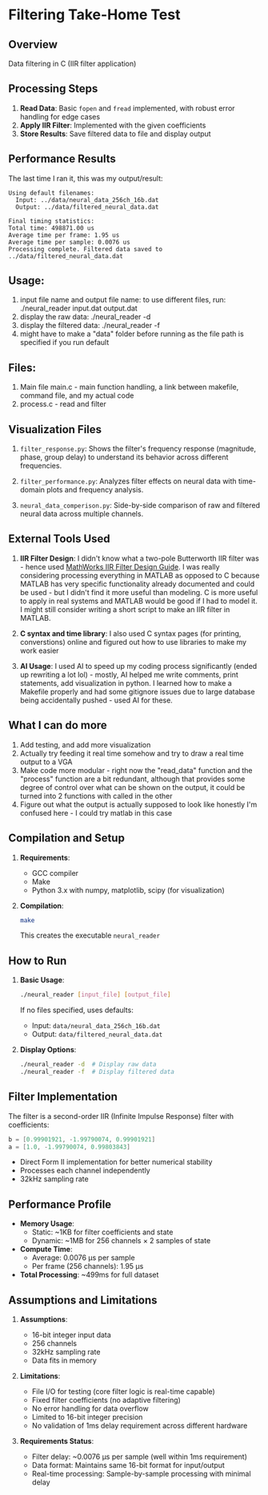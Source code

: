 # Filtering Take-Home Test

## Overview
Data filtering in C (IIR filter application)

## Processing Steps
1. **Read Data**: Basic `fopen` and `fread` implemented, with robust error handling for edge cases
2. **Apply IIR Filter**: Implemented with the given coefficients
3. **Store Results**: Save filtered data to file and display output

## Performance Results
The last time I ran it, this was my output/result:

```
Using default filenames:
  Input: ../data/neural_data_256ch_16b.dat
  Output: ../data/filtered_neural_data.dat

Final timing statistics:
Total time: 498871.00 us
Average time per frame: 1.95 us
Average time per sample: 0.0076 us
Processing complete. Filtered data saved to ../data/filtered_neural_data.dat
```

## Usage:

1. input file name and output file name: to use different files, run: ./neural_reader input.dat output.dat
2. display the raw data: ./neural_reader -d
3. display the filtered data: ./neural_reader -f
4. might have to make a "data" folder before running as the file path is specified if you run default

## Files:

1. Main file main.c - main function handling, a link between makefile, command file, and my actual code
2. process.c - read and filter

## Visualization Files

1. `filter_response.py`: Shows the filter's frequency response (magnitude, phase, group delay) to understand its behavior across different frequencies.

2. `filter_performance.py`: Analyzes filter effects on neural data with time-domain plots and frequency analysis.

3. `neural_data_comperison.py`: Side-by-side comparison of raw and filtered neural data across multiple channels.

## External Tools Used
1. **IIR Filter Design**: I didn't know what a two-pole Butterworth IIR filter was - hence used [MathWorks IIR Filter Design Guide](https://www.mathworks.com/help/signal/ug/iir-filter-design.html). I was really considering processing everything in MATLAB as opposed to C because MATLAB has very specific functionality already documented and could be used - but I didn't find it more useful than modeling. C is more useful to apply in real systems and MATLAB would be good if I had to model it. I might still consider writing a short script to make an IIR filter in MATLAB.

2. **C syntax and time library**: I also used C syntax pages (for printing, converstions) online and figured out how to use libraries to make my work easier

3. **AI Usage**: I used AI to speed up my coding process significantly (ended up rewriting a lot lol) - mostly, AI helped me write comments, print statements, add visualization in python. I learned how to make a Makefile properly and had some gitignore issues due to large database being accidentally pushed - used AI for these.

## What I can do more
1. Add testing, and add more visualization
2. Actually try feeding it real time somehow and try to draw a real time output to a VGA
3. Make code more modular - right now the "read_data" function and the "process" function are a bit redundant, although that provides some degree of control over what can be shown on the output, it could be turned into 2 functions with called in the other
4. Figure out what the output is actually supposed to look like honestly I'm confused here - I could try matlab in this case

## Compilation and Setup
1. **Requirements**:
   - GCC compiler
   - Make
   - Python 3.x with numpy, matplotlib, scipy (for visualization)

2. **Compilation**:
   ```bash
   make
   ```
   This creates the executable `neural_reader`

## How to Run
1. **Basic Usage**:
   ```bash
   ./neural_reader [input_file] [output_file]
   ```
   If no files specified, uses defaults:
   - Input: `data/neural_data_256ch_16b.dat`
   - Output: `data/filtered_neural_data.dat`

2. **Display Options**:
   ```bash
   ./neural_reader -d  # Display raw data
   ./neural_reader -f  # Display filtered data
   ```

## Filter Implementation
The filter is a second-order IIR (Infinite Impulse Response) filter with coefficients:
```c
b = [0.99901921, -1.99790074, 0.99901921]
a = [1.0, -1.99790074, 0.99803843]
```
- Direct Form II implementation for better numerical stability
- Processes each channel independently
- 32kHz sampling rate

## Performance Profile
- **Memory Usage**: 
  - Static: ~1KB for filter coefficients and state
  - Dynamic: ~1MB for 256 channels × 2 samples of state
- **Compute Time**: 
  - Average: 0.0076 μs per sample
  - Per frame (256 channels): 1.95 μs
- **Total Processing**: ~499ms for full dataset

## Assumptions and Limitations
1. **Assumptions**:
   - 16-bit integer input data
   - 256 channels
   - 32kHz sampling rate
   - Data fits in memory

2. **Limitations**:
   - File I/O for testing (core filter logic is real-time capable)
   - Fixed filter coefficients (no adaptive filtering)
   - No error handling for data overflow
   - Limited to 16-bit integer precision
   - No validation of 1ms delay requirement across different hardware

3. **Requirements Status**:
   - Filter delay: ~0.0076 μs per sample (well within 1ms requirement)
   - Data format: Maintains same 16-bit format for input/output
   - Real-time processing: Sample-by-sample processing with minimal delay